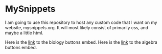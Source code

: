 # MySnippets
I am going to use this repository to host any custom code that I want on my website, mysnippets.org. It will most likely consist of primarily css, and maybe a little html.

Here is the [link](https://jackrgilmore.github.io/MySnippets/bio_buttons.html) to the biology buttons embed.
Here is the [link](https://jackrgilmore.github.io/MySnippets/alg_buttons.html) to the algebra buttons embed.
